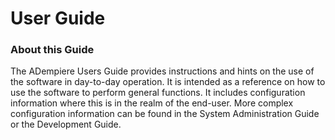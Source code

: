 # User Guide

### About this Guide

The ADempiere Users Guide provides instructions and hints on the use of the software in day-to-day operation. It is intended as a reference on how to use the software to perform general functions. It includes configuration information where this is in the realm of the end-user. More complex configuration information can be found in the System Administration Guide or the Development Guide.

